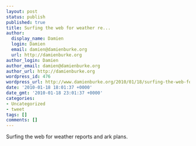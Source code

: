 ```yaml
---
layout: post
status: publish
published: true
title: Surfing the web for weather re...
author:
  display_name: Damien
  login: Damien
  email: damien@damienburke.org
  url: http://damienburke.org
author_login: Damien
author_email: damien@damienburke.org
author_url: http://damienburke.org
wordpress_id: 476
wordpress_url: http://www.damienburke.org/2010/01/18/surfing-the-web-for-weather-re/
date: '2010-01-18 18:01:37 +0000'
date_gmt: '2010-01-18 23:01:37 +0000'
categories:
- Uncategorized
- tweet
tags: []
comments: []
---
```

<p>Surfing the web for weather reports and ark plans.</p>
